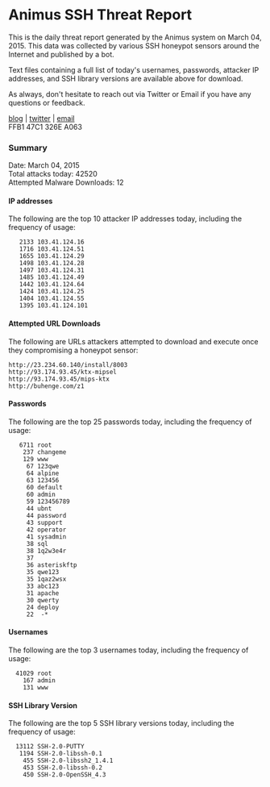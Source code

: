 # Animus SSH Threat Report

This is the daily threat report generated by the Animus system on March 04, 2015. This data was collected by various SSH honeypot sensors around the Internet and published by a bot.  

Text files containing a full list of today's usernames, passwords, attacker IP addresses, and SSH library versions are available above for download.  

As always, don't hesitate to reach out via Twitter or Email if you have any questions or feedback.  

[blog](http://morris.guru) | [twitter](https://twitter.com/andrew___morris) | [email](mailto:andrew@morris.guru)  
FFB1 47C1 326E A063  

### Summary

Date: March 04, 2015  
Total attacks today: 42520  
Attempted Malware Downloads: 12 

#### IP addresses
The following are the top 10 attacker IP addresses today, including the frequency of usage:
```
   2133 103.41.124.16
   1716 103.41.124.51
   1655 103.41.124.29
   1498 103.41.124.28
   1497 103.41.124.31
   1485 103.41.124.49
   1442 103.41.124.64
   1424 103.41.124.25
   1404 103.41.124.55
   1395 103.41.124.101
```

#### Attempted URL Downloads
The following are URLs attackers attempted to download and execute once they compromising a honeypot sensor:
```
http://23.234.60.140/install/8003
http://93.174.93.45/ktx-mipsel
http://93.174.93.45/mips-ktx
http://buhenge.com/z1
```

#### Passwords
The following are the top 25 passwords today, including the frequency of usage:
```
   6711 root
    237 changeme
    129 www
     67 123qwe
     64 alpine
     63 123456
     60 default
     60 admin
     59 123456789
     44 ubnt
     44 password
     43 support
     42 operator
     41 sysadmin
     38 sql
     38 1q2w3e4r
     37 
     36 asteriskftp
     35 qwe123
     35 1qaz2wsx
     33 abc123
     31 apache
     30 qwerty
     24 deploy
     22  -*
```

#### Usernames
The following are the top 3 usernames today, including the frequency of usage:
```
  41029 root
    167 admin
    131 www
```

#### SSH Library Version
The following are the top 5 SSH library versions today, including the frequency of usage:
```
  13112 SSH-2.0-PUTTY
   1194 SSH-2.0-libssh-0.1
    455 SSH-2.0-libssh2_1.4.1
    453 SSH-2.0-libssh-0.2
    450 SSH-2.0-OpenSSH_4.3
```
